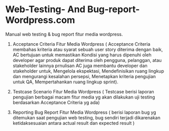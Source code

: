 # Web-Testing- And Bug-report-Wordpress.com
Manual web testing &amp; bug report fitur media wordpress.

1. Acceptance Criteria Fitur Media Wordpress ( Acceptance Criteria membahas kriteria atau syarat sebuah user story diterima dengan baik, AC bertujuan untuk memastikan
   Kondisi yang harus dipenuhi oleh developer agar produk dapat diterima oleh pengguna, pelanggan, atau stakeholder lainnya prnulisan AC juga membantu  developer dan stakeholder untuk,
   Mengelola ekspektasi, Mendefinisikan ruang lingkup dan mengurangi kesalahan persepsi, Menetapkan kriteria pengujian untuk QA, Mempertahankan ruang lingkup sprint).
   
2. Testcase Scenario  Fitur Media Wordpress ( Testcase berisi laporan pengujian berbagai macam fitur media yg akan dilakukan uji testing berdasarkan Acceptance Criteria yg ada)
  
3. Reporting Bug Report  Fitur Media Wordpress ( berisi laporan bug yg ditemukan saat pengujian web testing, bug sendiri terjadi dikarenakan ketidaksesuaian antara actual result dan expected
   result )
